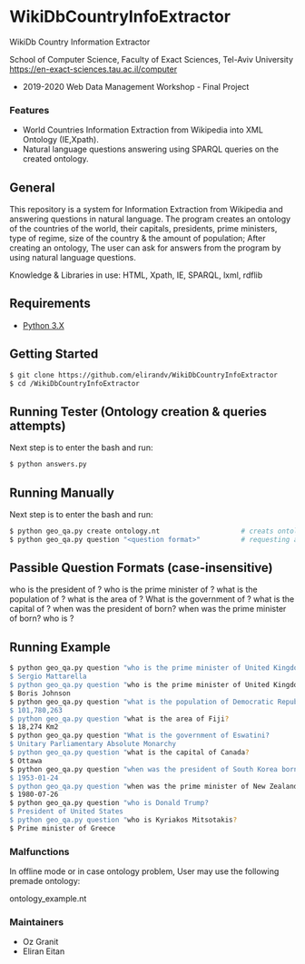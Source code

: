 # WikiDbCountryInfoExtractor
WikiDb Country Information Extractor

School of Computer Science, Faculty of Exact Sciences, Tel-Aviv University
https://en-exact-sciences.tau.ac.il/computer

* 2019-2020 Web Data Management Workshop - Final Project


### Features

* World Countries Information Extraction from Wikipedia into XML Ontology (IE,Xpath).
* Natural language questions answering using SPARQL queries on the created ontology.

## General

This repository is a system for Information Extraction from Wikipedia and answering questions in natural language.
The program creates an ontology of the countries of the world, their capitals, presidents, prime ministers, type of regime, size of the country & the amount of population; 
After creating an ontology, The user can ask for answers from the program by using natural language questions.

Knowledge & Libraries in use: HTML, Xpath, IE, SPARQL, lxml, rdflib

## Requirements

* [Python 3.X](https://docs.python.org/3/)

## Getting Started

```bash
$ git clone https://github.com/elirandv/WikiDbCountryInfoExtractor
$ cd /WikiDbCountryInfoExtractor
```

## Running Tester (Ontology creation & queries attempts)

Next step is to enter the bash and run:

```bash
$ python answers.py
```

## Running Manually

Next step is to enter the bash and run:

```bash
$ python geo_qa.py create ontology.nt                    # creats ontology.nt
$ python geo_qa.py question "<question format>"          # requesting an info
```

## Passible Question Formats (case-insensitive)

who is the president of <country>?
who is the prime minister of <country>?
what is the population of <country>?
what is the area of <country>?
What is the government of <country>?
what is the capital of <country>?
when was the president of <country> born?
when was the prime minister of <country> born?
who is <person>?

## Running Example

```bash
$ python geo_qa.py question "who is the prime minister of United Kingdom?
$ Sergio Mattarella
$ python geo_qa.py question "who is the prime minister of United Kingdom?
$ Boris Johnson
$ python geo_qa.py question "what is the population of Democratic Republic of the Congo?
$ 101,780,263
$ python geo_qa.py question "what is the area of Fiji?
$ 18,274 Km2
$ python geo_qa.py question "What is the government of Eswatini?
$ Unitary Parliamentary Absolute Monarchy
$ python geo_qa.py question "what is the capital of Canada?
$ Ottawa
$ python geo_qa.py question "when was the president of South Korea born?
$ 1953-01-24
$ python geo_qa.py question "when was the prime minister of New Zealand born?
$ 1980-07-26
$ python geo_qa.py question "who is Donald Trump?
$ President of United States
$ python geo_qa.py question "who is Kyriakos Mitsotakis?
$ Prime minister of Greece
```


### Malfunctions

In offline mode or in case ontology problem, User may use the following premade ontology:

  ontology_example.nt 

### Maintainers

* Oz Granit
* Eliran Eitan

